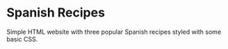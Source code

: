 # Spanish Recipes

Simple HTML website with three popular Spanish recipes styled with some basic CSS.